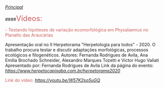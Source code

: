 
[*Principal*](https://avilaf.github.io/)

####<font size="5"><span style="color: IndianRed">Vídeos: </span> </font>

<span style="color: IndianRed">- Testando   hipóteses   de   variação   ecomorfológica  em  Physalaemus no Planalto das Araucárias </span>

Apresentação oral no II Herpetorama "Herpetologia para todos" - 2020. O trabalho procura testar e discutir adaptações morfológicas, processos ecológicos e filogenéticos. 
Autores: Fernanda Rodrigues de Avila, Ana Emília Brochado Schneider, Alexandro Marques Tozetti e Victor Hugo Valiati
Apresentado por: Fernanda Rodrigues de Avila
Link da página do evento: *<https://www.herpetocapixaba.com.br/herpetorama2020>*

<span style="color: IndianRed">Link do vídeo: *<https://youtu.be/W57K2so5uGQ>* </span>
